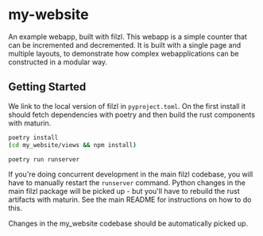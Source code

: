 # my-website

An example webapp, built with filzl. This webapp is a simple counter that can be incremented and decremented. It is built with a single page and multiple layouts, to demonstrate how complex webapplications can be constructed in a modular way.

## Getting Started

We link to the local version of filzl in `pyproject.toml`. On the first install it should fetch dependencies with poetry and then build the rust components with maturin.

```bash
poetry install
(cd my_website/views && npm install)

poetry run runserver
```

If you're doing concurrent development in the main filzl codebase, you will have to manually restart the `runserver` command. Python changes in the main filzl package will be picked up - but you'll have to rebuild the rust artifacts with maturin. See the main README for instructions on how to do this.

Changes in the my_website codebase should be automatically picked up.
